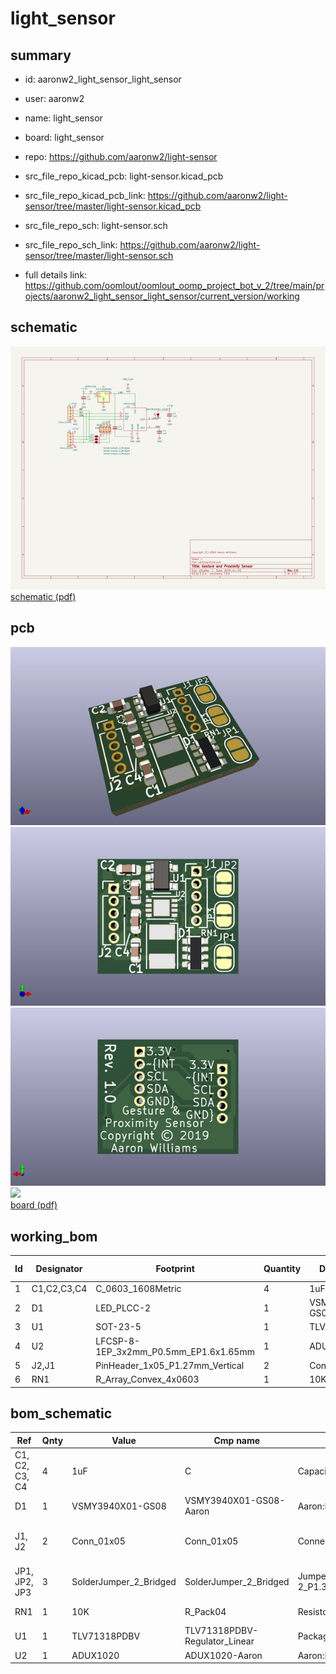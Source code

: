 # light_sensor
 
## summary 
* id: aaronw2_light_sensor_light_sensor
* user: aaronw2
* name: light_sensor
* board: light_sensor
* repo: https://github.com/aaronw2/light-sensor
* src_file_repo_kicad_pcb: light-sensor.kicad_pcb
* src_file_repo_kicad_pcb_link: https://github.com/aaronw2/light-sensor/tree/master/light-sensor.kicad_pcb


* src_file_repo_sch: light-sensor.sch
* src_file_repo_sch_link: https://github.com/aaronw2/light-sensor/tree/master/light-sensor.sch
* full details link: https://github.com/oomlout/oomlout_oomp_project_bot_v_2/tree/main/projects/aaronw2_light_sensor_light_sensor/current_version/working  

## schematic  
![](working_schematic_600.png)  
[schematic (pdf)](working_schematic.pdf) 






















## pcb  
![](working_3d_600.png) 
![](working_3d_front_600.png)  
![](working_3d_back_600.png)  
![](working_600.png)  
[board (pdf)](working.pdf)  

## working_bom
| Id | Designator | Footprint | Quantity | Designation | Supplier and ref |  | None | 
| --- | --- | --- | --- | --- | --- | --- | --- | 
| 1 | C1,C2,C3,C4 | C_0603_1608Metric | 4 | 1uF |  |  | [''] | 
| 2 | D1 | LED_PLCC-2 | 1 | VSMY3940X01-GS08 |  |  | [''] | 
| 3 | U1 | SOT-23-5 | 1 | TLV71318PDBV |  |  | [''] | 
| 4 | U2 | LFCSP-8-1EP_3x2mm_P0.5mm_EP1.6x1.65mm | 1 | ADUX1020 |  |  | [''] | 
| 5 | J2,J1 | PinHeader_1x05_P1.27mm_Vertical | 2 | Conn_01x05 |  |  | [''] | 
| 6 | RN1 | R_Array_Convex_4x0603 | 1 | 10K |  |  | [''] | 


## bom_schematic
| Ref | Qnty | Value | Cmp name | Footprint | Description | Vendor | DNP | 
| --- | --- | --- | --- | --- | --- | --- | --- | 
| C1, C2, C3, C4 | 4 | 1uF | C | Capacitor_SMD:C_0603_1608Metric | Unpolarized capacitor |  |  | 
| D1 | 1 | VSMY3940X01-GS08 | VSMY3940X01-GS08-Aaron | Aaron:LED_PLCC-2 |  |  |  | 
| J1, J2 | 2 | Conn_01x05 | Conn_01x05 | Connector_PinHeader_1.27mm:PinHeader_1x05_P1.27mm_Vertical | Generic connector, single row, 01x05, script generated (kicad-library-utils/schlib/autogen/connector/) |  |  | 
| JP1, JP2, JP3 | 3 | SolderJumper_2_Bridged | SolderJumper_2_Bridged | Jumper:SolderJumper-2_P1.3mm_Bridged_RoundedPad1.0x1.5mm | Solder Jumper, 2-pole, closed/bridged |  |  | 
| RN1 | 1 | 10K | R_Pack04 | Resistor_SMD:R_Array_Convex_4x0603 | 4 resistor network, parallel topology |  |  | 
| U1 | 1 | TLV71318PDBV | TLV71318PDBV-Regulator_Linear | Package_TO_SOT_SMD:SOT-23-5 |  |  |  | 
| U2 | 1 | ADUX1020 | ADUX1020-Aaron | Aaron:LFCSP-8-1EP_3x2mm_P0.5mm_EP1.6x1.65mm |  |  |  | 



